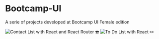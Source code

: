 # Bootcamp-UI

A serie of projects developed  at Bootcamp UI Female edition

![Contact List with React and React Router ☎️ ](https://agenda-nfgqftvtcn.now.sh/)
![To Do List with React ✏️ ](https://todo-list-zgrniqxdyl.now.sh/)

